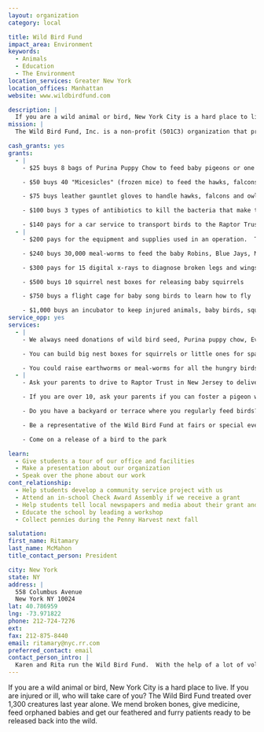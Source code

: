 ```yaml
---
layout: organization
category: local

title: Wild Bird Fund
impact_area: Environment
keywords: 
  - Animals
  - Education
  - The Environment
location_services: Greater New York
location_offices: Manhattan
website: www.wildbirdfund.com

description: |
  If you are a wild animal or bird, New York City is a hard place to live.  If you are injured or ill, who will take care of you?  The Wild Bird Fund treated over 1,300 creatures last year alone.  We mend broken bones, give medicine, feed orphaned babies and get our feathered and furry patients ready to be released back into the wild.
mission: |
  The Wild Bird Fund, Inc. is a non-profit (501C3) organization that provides assistance for wild birds. Being in New York City, most of our patients are pigeons who are ill, been injured by vehicles or other animals, or lost their homes due to the city's ongoing construction. Migratory birds are treated by the Wild Bird Fund under the direction of The Raptor Trust of Millington, NJ  <http://www.theraptortrust.org>.

cash_grants: yes
grants: 
  - |
    - $25 buys 8 bags of Purina Puppy Chow to feed baby pigeons or one 40 lb. bag of baby duck chow

    - $50 buys 40 "Micesicles" (frozen mice) to feed the hawks, falcons and owls

    - $75 buys leather gauntlet gloves to handle hawks, falcons and owls

    - $100 buys 3 types of antibiotics to kill the bacteria that make the animals sick

    - $140 pays for a car service to transport birds to the Raptor Trust in New Jersey, where teenage birds go to school to learn how to find food
  - |
    - $200 pays for the equipment and supplies used in an operation.  The doctors and nurses do it for free

    - $240 buys 30,000 meal-worms to feed the baby Robins, Blue Jays, Mockingbirds, Starlings and Grackles for a month

    - $300 pays for 15 digital x-rays to diagnose broken legs and wings

    - $500 buys 10 squirrel nest boxes for releasing baby squirrels

    - $750 buys a flight cage for baby song birds to learn how to fly

    - $1,000 buys an incubator to keep injured animals, baby birds, squirrels and opossums warm and alive
service_opp: yes
services: 
  - |
    - We always need donations of wild bird seed, Purina puppy chow, Evo dry cat food and paper towels

    - You can build big nest boxes for squirrels or little ones for sparrows, we have the plans

    - You could raise earthworms or meal-worms for all the hungry birds
  - |
    - Ask your parents to drive to Raptor Trust in New Jersey to deliver birds

    - If you are over 10, ask your parents if you can foster a pigeon who is recuperating from a broken wing or leg

    - Do you have a backyard or terrace where you regularly feed birds?  You could be a release site for sparrows, mourning doves or pigeons

    - Be a representative of the Wild Bird Fund at fairs or special events, like the St. Francis Day Fair at St. John the Divine

    - Come on a release of a bird to the park

learn: 
  - Give students a tour of our office and facilities
  - Make a presentation about our organization
  - Speak over the phone about our work
cont_relationship: 
  - Help students develop a community service project with us
  - Attend an in-school Check Award Assembly if we receive a grant
  - Help students tell local newspapers and media about their grant and/or project with us
  - Educate the school by leading a workshop
  - Collect pennies during the Penny Harvest next fall

salutation: 
first_name: Ritamary
last_name: McMahon
title_contact_person: President

city: New York
state: NY
address: |
  558 Columbus Avenue  
  New York NY 10024
lat: 40.786959
lng: -73.971822
phone: 212-724-7276
ext: 
fax: 212-875-8440
email: ritamary@nyc.rr.com
preferred_contact: email
contact_person_intro: |
  Karen and Rita run the Wild Bird Fund.  With the help of a lot of volunteers, we care for the many injured, sick or orphaned wild animals and birds that are brought in by caring New Yorkers who find them.  The patient might be a pigeon, a falcon, a sparrow or a bat.  It's challenging, interesting work to diagnose what's wrong with an animal and then try to fix it. It's very sad when you can't cure the animal's problem, but really great when you can make the animal well again.  Then comes the best part -- releasing the animal back to the wild.
---
```

If you are a wild animal or bird, New York City is a hard place to live.  If you are injured or ill, who will take care of you?  The Wild Bird Fund treated over 1,300 creatures last year alone.  We mend broken bones, give medicine, feed orphaned babies and get our feathered and furry patients ready to be released back into the wild.